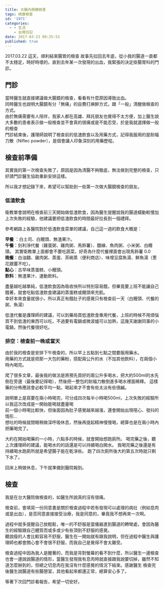 ```yaml
---
title: 大腸內視鏡檢查
tags: 檢康檢查
id: '1971'
categories:
  - - 生活
    - 台灣日記
date: 2017-03-23 09:25:53
published: true
---
```


2017.03.22 這天，順利結束腸胃的檢查 故事先拉回去年底，從小我的腸道一直都不太穩定，時好時壞的，直到去年某一次發現的出血，我緊張的決定掛腸胃科的門診。
<!-- more -->
## 門診
當時醫生就直接建議做大腸鏡的檢查，看看有什麼原因導致出血。  
同時醫生也說明大腸鏡有分「無痛」的自費打麻醉方式，跟「一般」清醒做檢查的方式。  
由於無痛需要有人陪伴，我家人都在高雄、拜託朋友也覺得不太方便，加上醫生說大多數的患者表示做一般檢查並不會真的很痛或是不能忍受，於是我就選擇做一般的檢查  
門診結束後，護理師說明了檢查前的低渣飲食以及用藥方式，記得我服用的是耐福力散（Niflec powder），是個會讓人印象深刻的用藥歷程。

## 檢查前準備
其實我的第一次檢查失敗了，原因是因為清腸不夠徹底，無法做到完整的檢查，只好請門診醫生協助重新安排這樣。 

所以我才想記錄下來，希望可以幫助到一些第一次做大腸鏡檢查的朋友。

### 低渣飲食

衛教單會說明在檢查前三天開始做低渣飲食，因為醫生提醒說我的腸道蠕動較慢加上次失敗的經驗，他建議要把低渣飲食的時間最好拉長到一個禮拜。 

參考網路上各醫院對於低渣飲食菜單的建議，自己這一週的飲食大概是： 

**早餐** ：白土司、白饅頭、無渣果汁。  
**午餐**：刻利淨代餐（雞蛋粥、雞肉粥、馬鈴薯）、麵線、魚肉粥、小米粥、白饅頭。
其實衛教單上面都會不要吃蔬菜，好奇為什麼代餐裡面會出現馬鈴薯 0.0   
**晚餐**：白油麵、雞肉粥、蒸蛋、茶碗蒸（便利商店）、味增豆腐魚湯、鮮魚湯（蔥花跟薑不吃）。   
**點心**：古早味蒸蛋糕、小饅頭。   
**飲料**：無渣果汁、運動飲料。 

盡量越吃越單純，低渣飲食因為吸收快所以特別容易餓，但畢竟要上班不能讓自己餓著，就會吃點低渣飲食建議的蒸蛋糕或饅頭來充飢。  
幸好本來食量就很小，所以真正有餓肚子的感覺只有檢查前一天（白饅頭、代餐的粥、魚湯）  

低渣代餐是護理師的建議，可以到藥局買低渣飲食專用代餐，上班的時候不用煩惱買不到低渣的東西可以吃，不過要有電鍋或微波爐可以加熱，這幾天謝謝同事的小電鍋，然後代餐很好吃。

### 排空：檢查前一晚或當天
由於我的檢查是安排下午檢查的，所以早上五點到七點之間要服用藥水。  
用藥的方式就是把那一大包的藥粉，搭配兩公升的水（不加其他飲料），在兩個小時內喝完。 

爬了很多文章，最後我的做法是將預先買好的兩公升多喝水，把大約500ml的水先倒在旁邊（最後要記得喝），然後把一整包的耐福力散倒進多喝水裡面稀釋。
這樣藥的分佈應該會必較平均一點，喝起來才不會有些太淡有些很鹹。   

說明單上是寫要在兩小時喝完，可分成四次每半小時喝500ml，上次失敗的經驗所以我這次改成是一開始能喝就盡量喝  
前一個小時喝比較快，但後面因為肚子感覺越來越漲，還會開始出現噁心、發抖的情形...  
想吐的時候就閉眼稍做深呼吸休息，然後再提起精神慢慢喝，總算也是在兩小時內把藥喝完了。 

大約在開始喝藥的一小時，六點多的時候，就會開始想跑廁所。 
喝完藥之後，聽上次護理師的建議，能喝水的的話還是可以持續喝白開水。
我喝完藥之後還是有持續喝水跑廁所就是希望腸子能在乾淨些。
跑了四次廁所後大約第五次時就只剩下水了。

回床上稍做休息，下午就準備到醫院報到。 

## 檢查 
我是在台大醫院做檢查的，如醫生所說真的沒有很痛。 

檢查前，會填寫一份同意書是關於檢查過程中若有發現可以處理的病灶（例如息肉或是出血），是否同意直接接受治療，我是同意的，畢竟我不想再來一次啊。 

過程中就多提醒自己放輕鬆，唯一的不舒服是當儀器進到腸道的轉彎處，會因為醫生的經驗跟自己體質而或多或少有些頂到不舒服的感覺。  
聽說瘦的人會比較容易不舒服，醫生在一開始就有跟我說明，但在過程中醫生與護理師也都會關心會不會很不舒服，而我自己是覺得不會太難受。 



檢查過程中因為我人是醒著的，而我是背對螢幕的看不到什麼，所以醫生一邊檢查也會一邊說說腸道的情形，當醫生發現我有息肉時就直接跟我說要切掉，雖然不知道怎麼辦到的，但總之切息肉在我沒有什麼感覺的情況下結束。感謝醫生 檢查完後醫生說腸道有些腸憩室，其他看起來都還正常，總算安心多了。 

等著下次回門診看報告，希望一切安好。